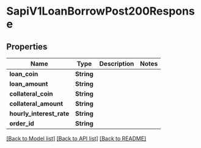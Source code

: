 # SapiV1LoanBorrowPost200Response

## Properties

Name | Type | Description | Notes
------------ | ------------- | ------------- | -------------
**loan_coin** | **String** |  | 
**loan_amount** | **String** |  | 
**collateral_coin** | **String** |  | 
**collateral_amount** | **String** |  | 
**hourly_interest_rate** | **String** |  | 
**order_id** | **String** |  | 

[[Back to Model list]](../README.md#documentation-for-models) [[Back to API list]](../README.md#documentation-for-api-endpoints) [[Back to README]](../README.md)


